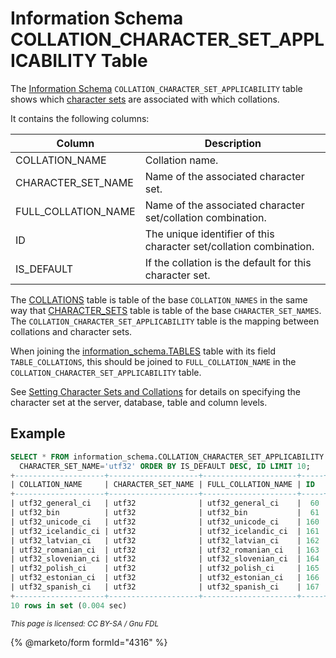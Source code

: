# Information Schema COLLATION\_CHARACTER\_SET\_APPLICABILITY Table

The [Information Schema](../) `COLLATION_CHARACTER_SET_APPLICABILITY` table shows which [character sets](../../../data-types/string-data-types/character-sets/) are associated with which collations.

It contains the following columns:

| Column                | Description                                                        |
| --------------------- | ------------------------------------------------------------------ |
| COLLATION\_NAME       | Collation name.                                                    |
| CHARACTER\_SET\_NAME  | Name of the associated character set.                              |
| FULL\_COLLATION\_NAME | Name of the associated character set/collation combination.        |
| ID                    | The unique identifier of this character set/collation combination. |
| IS\_DEFAULT           | If the collation is the default for this character set.            |

The [COLLATIONS](information-schema-collations-table.md) table is table of the base `COLLATION_NAMES` in the same way that [CHARACTER\_SETS](information-schema-character_sets-table.md) table is table of the base `CHARACTER_SET_NAMES`. The `COLLATION_CHARACTER_SET_APPLICABILITY` table is the mapping between collations and character sets.

When joining the [information\_schema.TABLES](information-schema-tables-table.md) table with its field `TABLE_COLLATIONS`, this should be joined to `FULL_COLLATION_NAME` in the `COLLATION_CHARACTER_SET_APPLICABILITY` table.

See [Setting Character Sets and Collations](../../../data-types/string-data-types/character-sets/setting-character-sets-and-collations.md) for details on specifying the character set at the server, database, table and column levels.

## Example

```sql
SELECT * FROM information_schema.COLLATION_CHARACTER_SET_APPLICABILITY  WHERE
  CHARACTER_SET_NAME='utf32' ORDER BY IS_DEFAULT DESC, ID LIMIT 10;
+--------------------+--------------------+---------------------+-----+------------+
| COLLATION_NAME     | CHARACTER_SET_NAME | FULL_COLLATION_NAME | ID  | IS_DEFAULT |
+--------------------+--------------------+---------------------+-----+------------+
| utf32_general_ci   | utf32              | utf32_general_ci    |  60 | Yes        |
| utf32_bin          | utf32              | utf32_bin           |  61 |            |
| utf32_unicode_ci   | utf32              | utf32_unicode_ci    | 160 |            |
| utf32_icelandic_ci | utf32              | utf32_icelandic_ci  | 161 |            |
| utf32_latvian_ci   | utf32              | utf32_latvian_ci    | 162 |            |
| utf32_romanian_ci  | utf32              | utf32_romanian_ci   | 163 |            |
| utf32_slovenian_ci | utf32              | utf32_slovenian_ci  | 164 |            |
| utf32_polish_ci    | utf32              | utf32_polish_ci     | 165 |            |
| utf32_estonian_ci  | utf32              | utf32_estonian_ci   | 166 |            |
| utf32_spanish_ci   | utf32              | utf32_spanish_ci    | 167 |            |
+--------------------+--------------------+---------------------+-----+------------+
10 rows in set (0.004 sec)
```

<sub>_This page is licensed: CC BY-SA / Gnu FDL_</sub>

{% @marketo/form formId="4316" %}
